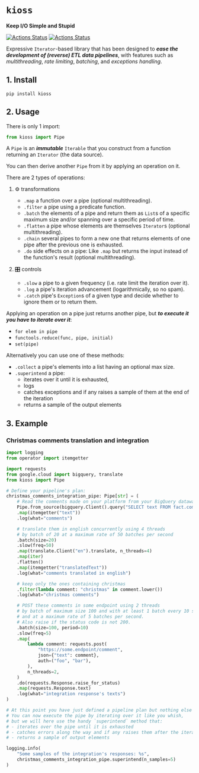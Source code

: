 # `kioss`
**Keep I/O Simple and Stupid**

[![Actions Status](https://github.com/bonnal-enzo/kioss/workflows/test/badge.svg)](https://github.com/bonnal-enzo/kioss/actions) [![Actions Status](https://github.com/bonnal-enzo/kioss/workflows/PyPI/badge.svg)](https://github.com/bonnal-enzo/kioss/actions)

Expressive `Iterator`-based library that has been designed to ***ease the development of (reverse) ETL data pipelines***, with features such as *multithreading*, *rate limiting*, *batching*, and *exceptions handling*.

## 1. Install

`pip install kioss`

## 2. Usage
There is only 1 import:
```python
from kioss import Pipe
```

A `Pipe` is an ***immutable*** `Iterable` that you construct from a function returning an `Iterator` (the data source).

You can then derive another `Pipe` from it by applying an operation on it.

There are 2 types of operations:

1. ⚙️ transformations
    - `.map` a function over a pipe (optional multithreading).
    - `.filter` a pipe using a predicate function.
    - `.batch` the elements of a pipe and return them as `List`s of a specific maximum size and/or spanning over a specific period of time.
    - `.flatten` a pipe whose elements are themselves `Iterator`s (optional multithreading).
    - `.chain` several pipes to form a new one that returns elements of one pipe after the previous one is exhausted.
    - `.do` side effects on a pipe: Like `.map` but returns the input instead of the function's result (optional multithreading).

2. 🎛️ controls
    - `.slow` a pipe to a given frequency (i.e. rate limit the iteration over it).
    - `.log` a pipe's iteration advancement (logarithmically, so no spam).
    - `.catch` pipe's `Exception`s of a given type and decide whether to ignore them or to return them.

Applying an operation on a pipe just returns another pipe, but ***to execute it you have to iterate over it***:
- `for elem in pipe`
- `functools.reduce(func, pipe, initial)`
- `set(pipe)`

Alternatively you can use one of these methods:
- `.collect` a pipe's elements into a list having an optional max size.
- `.superintend` a pipe:
    - iterates over it until it is exhausted,
    - logs
    - catches exceptions and if any raises a sample of them at the end of the iteration
    - returns a sample of the output elements


## 3. Example
### Christmas comments translation and integration
```python
import logging
from operator import itemgetter

import requests
from google.cloud import bigquery, translate
from kioss import Pipe

# Define your pipeline's plan:
christmas_comments_integration_pipe: Pipe[str] = (
    # Read the comments made on your platform from your BigQuery datawarehouse
    Pipe.from_source(bigquery.Client().query("SELECT text FROM fact.comment").result)
    .map(itemgetter("text"))
    .log(what="comments")

    # translate them in english concurrently using 4 threads
    # by batch of 20 at a maximum rate of 50 batches per second
    .batch(size=20)
    .slow(freq=50)
    .map(translate.Client("en").translate, n_threads=4)
    .map(iter)
    .flatten()
    .map(itemgetter("translatedText"))
    .log(what="comments translated in english")

    # keep only the ones containing christmas
    .filter(lambda comment: "christmas" in comment.lower())
    .log(what="christmas comments")

    # POST these comments in some endpoint using 2 threads
    # by batch of maximum size 100 and with at least 1 batch every 10 seconds
    # and at a maximum rate of 5 batches per second.
    # Also raise if the status code is not 200.
    .batch(size=100, period=10)
    .slow(freq=5)
    .map(
        lambda comment: requests.post(
            "https://some.endpoint/comment",
            json={"text": comment},
            auth=("foo", "bar"),
        ),
        n_threads=2,
    )
    .do(requests.Response.raise_for_status)
    .map(requests.Response.text)
    .log(what="integration response's texts")
)

# At this point you have just defined a pipeline plan but nothing else happened.
# You can now execute the pipe by iterating over it like you whish,
# but we will here use the handy `superintend` method that:
# - iterates over the pipe until it is exhausted
# - catches errors along the way and if any raises them after the iteration
# - returns a sample of output elements

logging.info(
    "Some samples of the integration's responses: %s",
    christmas_comments_integration_pipe.superintend(n_samples=5)
)
```
